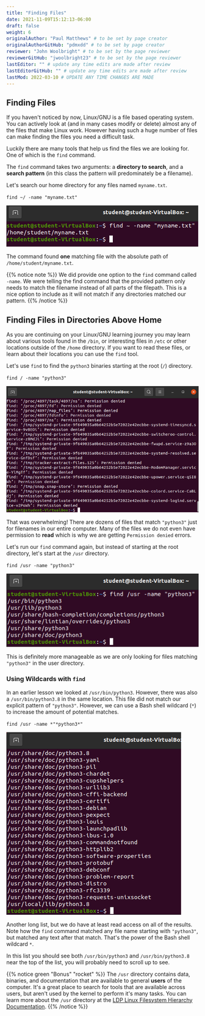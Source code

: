 ```yaml
---
title: "Finding Files"
date: 2021-11-09T15:12:13-06:00
draft: false
weight: 6
originalAuthor: "Paul Matthews" # to be set by page creator
originalAuthorGitHub: "pdmxdd" # to be set by page creator
reviewer: "John Woolbright" # to be set by the page reviewer
reviewerGitHub: "jwoolbright23" # to be set by the page reviewer
lastEditor: "" # update any time edits are made after review
lastEditorGitHub: "" # update any time edits are made after review
lastMod: 2022-03-10 # UPDATE ANY TIME CHANGES ARE MADE
---
```


## Finding Files

If you haven't noticed by now, Linux/GNU is a file based operating system. You can actively look at (and in many cases modify or delete) almost any of the files that make Linux work. However having such a huge number of files can make finding the files you need a difficult task.

Luckily there are many tools that help us find the files we are looking for. One of which is the `find` command.

The `find` command takes two arguments: a **directory to search**, and a **search pattern** (in this class the pattern will predominately be a filename).

Let's search our home directory for any files named `myname.txt`.

`find ~/ -name "myname.txt"`

![find ~/ -name "myname.txt"](pictures/find-myname.png)

The command found **one** matching file with the absolute path of `/home/student/myname.txt`. 

{{% notice note %}}
We did provide one option to the `find` command called `-name`. We were telling the find command that the provided pattern only needs to match the filename instead of all parts of the filepath. This is a nice option to include as it will not match if any directories matched our pattern.
{{% /notice %}}

## Finding Files in Directories Above Home

As you are continuing on your Linux/GNU learning journey you may learn about various tools found in the `/bin`, or interesting files in `/etc` or other locations outside of the `/home` directory. If you want to read these files, or learn about their locations you can use the `find` tool.

Let's use `find` to find the `python3` binaries starting at the root (`/`) directory.

`find / -name "python3"`

![find / -name "python3"](pictures/find-root-python3.png)

That was overwhelming! There are dozens of files that match `"python3"` just for filenames in our entire computer. Many of the files we do not even have permission to **read** which is why we are getting `Permission denied` errors.

Let's run our `find` command again, but instead of starting at the root directory, let's start at the `/usr` directory.

`find /usr -name "python3"`

![find /usr -name "python3"](pictures/find-usr-python3.png)

This is definitely more manageable as we are only looking for files matching `"python3"` in the user directory. 

### Using Wildcards with `find`

In an earlier lesson we looked at `/usr/bin/python3`. However, there was also a `/usr/bin/python3.8` in the same location. This file did not match our explicit pattern of `"python3"`. However, we can use a Bash shell wildcard (`*`) to increase the amount of potential matches.

`find /usr -name *"*python3*"`

![find /usr -name "python3*"](pictures/find-usr-python3-wildcard.png)

Another long list, but we do have at least read access on all of the results. Note how the `find` command matched any file name starting with `"python3"`, but matched any text after that match. That's the power of the Bash shell wildcard `*`.

In this list you should see both `/usr/bin/python3` and `/usr/bin/python3.8` near the top of the list, you will probably need to scroll up to see.

{{% notice green "Bonus" "rocket" %}}
The `/usr` directory contains data, binaries, and documentation that are available to general **users** of the computer. It's a great place to search for tools that are available across users, but aren't used by the kernel to perform it's many tasks. You can learn more about the `/usr` directory at the [LDP Linux Filesystem Hierarchy Documentation](https://tldp.org/LDP/Linux-Filesystem-Hierarchy/html/usr.html).
{{% /notice %}}